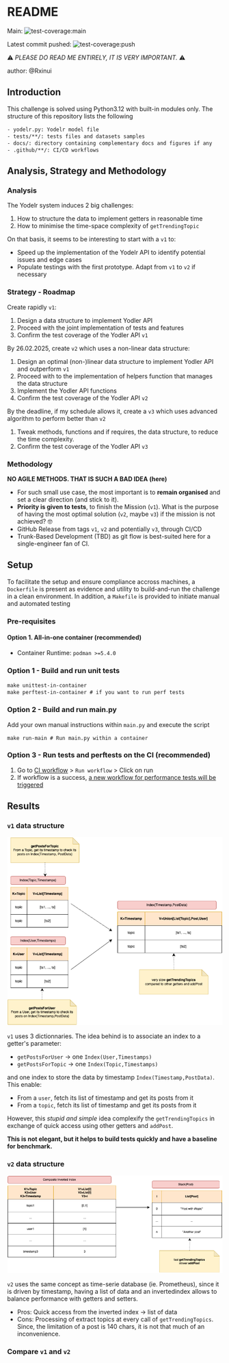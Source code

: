 # README

Main: ![test-coverage:main](https://github.com/Rxinui/fun-challenge/actions/workflows/ci.yaml/badge.svg?branch=main)

Latest commit pushed: ![test-coverage:push](https://github.com/Rxinui/fun-challenge/actions/workflows/ci.yaml/badge.svg?event=push)

:warning: _PLEASE DO READ ME ENTIRELY, IT IS VERY IMPORTANT._ :warning:

author: @Rxinui

## Introduction

This challenge is solved using Python3.12 with built-in modules only.
The structure of this repository lists the following

```
- yodelr.py: Yodelr model file
- tests/**/: tests files and datasets samples
- docs/: directory containing complementary docs and figures if any
- .github/**/: CI/CD workflows
```

## Analysis, Strategy and Methodology

### Analysis

The Yodelr system induces 2 big challenges:

1. How to structure the data to implement getters in reasonable time
2. How to minimise the time-space complexity of `getTrendingTopic`

On that basis, it seems to be interesting to start with a `v1` to:

- Speed up the implementation of the Yodelr API to identify potential issues and edge cases
- Populate testings with the first prototype. Adapt from `v1` to `v2` if necessary

### Strategy - Roadmap

Create rapidly `v1`:

1. Design a data structure to implement Yodler API
2. Proceed with the joint implementation of tests and features
3. Confirm the test coverage of the Yodler API `v1`

By 26.02.2025, create `v2` which uses a non-linear data structure:

1. Design an optimal (non-)linear data structure to implement Yodler API and outperform `v1`
2. Proceed with to the implementation of helpers function that manages the data structure
3. Implement the Yodler API functions
4. Confirm the test coverage of the Yodler API `v2`

By the deadline, if my schedule allows it, create a `v3` which uses advanced algorithm to perform better than `v2`

1. Tweak methods, functions and if requires, the data structure, to reduce the time complexity.
2. Confirm the test coverage of the Yodler API `v3`

### Methodology

**NO AGILE METHODS. THAT IS SUCH A BAD IDEA (here)**

- For such small use case, the most important is to **remain organised** and set a clear direction (and stick to it).
- **Priority is given to tests**, to finish the Mission (`v1`). What is the purpose of having the most optimal solution (`v2`, maybe `v3`) if the mission is not achieved? :nerd_face:
- GitHub Release from tags `v1`, `v2` and potentially `v3`, through CI/CD
- Trunk-Based Development (TBD) as git flow is best-suited here for a single-engineer fan of CI.

## Setup

To facilitate the setup and ensure compliance accross machines, a `Dockerfile` is present as evidence and utility to build-and-run the challenge in a clean environment.
In addition, a `Makefile` is provided to initiate manual and automated testing

### Pre-requisites

#### Option 1. All-in-one container (recommended)

- Container Runtime: `podman >=5.4.0`

### Option 1 - Build and run unit tests

```shell
make unittest-in-container
make perftest-in-container # if you want to run perf tests
```

### Option 2 - Build and run main.py

Add your own manual instructions within `main.py` and execute the script

```shell
make run-main # Run main.py within a container
```

### Option 3 - Run tests and perftests on the CI (recommended)

1. Go to [CI workflow](https://github.com/Rxinui/fun-challenge/actions/workflows/ci.yaml) > `Run workflow` > Click on run
2. If workflow is a success, [a new workflow for performance tests will be triggered](https://github.com/Rxinui/fun-challenge/actions/workflows/perftest.yaml)

## Results

### `v1` data structure

![v1](./docs/v1.png)

`v1` uses 3 dictionnaries. The idea behind is to associate an index to a getter's parameter:

- `getPostsForUser` -> one `Index(User,Timestamps)`
- `getPostsForTopic` -> one `Index(Topic,Timestamps)`

and one index to store the data by timestamp `Index(Timestamp,PostData)`. This enable:

- From a `user`, fetch its list of timestamp and get its posts from it
- From a `topic`, fetch its list of timestamp and get its posts from it

However, this _stupid and simple_ idea complexify the `getTrendingTopics` in exchange of quick access using other getters and `addPost`.

**This is not elegant, but it helps to build tests quickly and have a baseline for benchmark.**

### `v2` data structure

![v2](./docs/v2.png)

`v2` uses the same concept as time-serie database (ie. Prometheus), since it is driven by timestamp, having a list of data and an invertedindex allows to balance performance with getters and setters.
- Pros: Quick access from the inverted index -> list of data
- Cons: Processing of extract topics at every call of `getTrendingTopics`. Since, the limitation of a post is 140 chars, it is not that much of an inconvenience.

### Compare `v1` and `v2`



